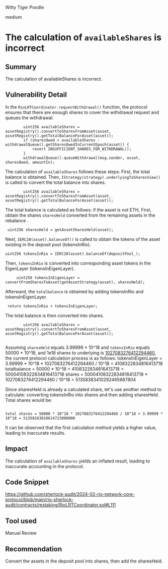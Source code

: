 Witty Tiger Poodle

medium

# The calculation of `availableShares` is incorrect

## Summary
The calculation of availableShares is incorrect.


## Vulnerability Detail
In the `RioLRTCoordinator.requestWithdrawal()` function, the protocol ensures that there are enough shares to cover the withdrawal request and queues the withdrawal. 
```solidity
        uint256 availableShares = assetRegistry().convertToSharesFromAsset(asset, assetRegistry().getTotalBalanceForAsset(asset));
        if (sharesOwed > availableShares - withdrawalQueue().getSharesOwedInCurrentEpoch(asset)) {
            revert INSUFFICIENT_SHARES_FOR_WITHDRAWAL();
        }
        withdrawalQueue().queueWithdrawal(msg.sender, asset, sharesOwed, amountIn);
```

The calculation of `availableShares` follows these steps:
First, the total balance is obtained. 
Then, `IStrategy(strategy).underlyingToSharesView()` is called to convert the total balance into shares. 
```solidity
        uint256 availableShares = assetRegistry().convertToSharesFromAsset(asset, assetRegistry().getTotalBalanceForAsset(asset));
```

The total balance is calculated as follows: if the asset is not ETH,
 First, obtain the shares `sharesHeld` converted from the remaining assets in the rebalance .
```solidity
 uint256 sharesHeld = getAssetSharesHeld(asset);

```
 Next, `IERC20(asset).balanceOf()` is called to obtain the tokens of the asset existing in the deposit pool (tokensInRio). 
```solidity
uint256 tokensInRio = IERC20(asset).balanceOf(depositPool_);
```
Then, `tokensInRio` is converted into corresponding asset tokens in the EigenLayer (tokensInEigenLayer).
```solidity
     uint256 tokensInEigenLayer = convertFromSharesToAsset(getAssetStrategy(asset), sharesHeld);

```
 Afterward, the `totalbalance` is obtained by adding tokensInRio and tokensInEigenLayer.
```solidity
 return tokensInRio + tokensInEigenLayer;

```
The total balance is then converted into shares. 
```solidity
        uint256 availableShares = assetRegistry().convertToSharesFromAsset(asset, assetRegistry().getTotalBalanceForAsset(asset));


```

Assuming `sharesHeld` equals 3.99999 * 10^18 and `tokensInRio` equals 50000 * 10^18, and 1e18 shares to underlying is [1027083276412294460](https://etherscan.io/address/0x93c4b944D05dfe6df7645A86cd2206016c51564D#readProxyContract), the current protocol calculation process is as follows:
tokensInEigenLayer = 3.99999 * 10^18 * 1027083276412294460 / 10^18 = 4108322834816413718
totalbalance = 50000 * 10^18 + 4108322834816413718 = 50004108322834816413718
shares = 50004108322834816413718 * 1027083276412294460 / 10^18 = 51358383410292465687804


Since sharesHeld is already a calculated share, let's use another method to calculate: converting tokensInRio into shares and then adding sharesHeld. Total shares would be:
```solidity

total shares = 50000 * 10^18 * 1027083276412294460 / 10^18 + 3.99999 * 10^18 = 51358163810614723000000

```
It can be observed that the first calculation method yields a higher value, leading to inaccurate results.


## Impact
The calculation of `availableShares` yields an inflated result, leading to inaccurate accounting in the protocol.

## Code Snippet
https://github.com/sherlock-audit/2024-02-rio-network-core-protocol/blob/main/rio-sherlock-audit/contracts/restaking/RioLRTCoordinator.sol#L111

## Tool used

Manual Review

## Recommendation
Convert the assets in the deposit pool into shares, then add the sharesHeld.



